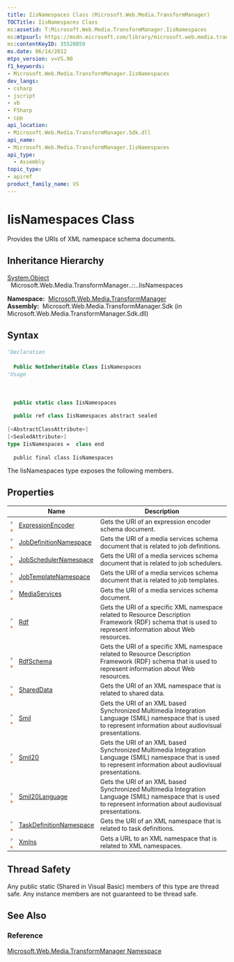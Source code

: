 ```yaml
---
title: IisNamespaces Class (Microsoft.Web.Media.TransformManager)
TOCTitle: IisNamespaces Class
ms:assetid: T:Microsoft.Web.Media.TransformManager.IisNamespaces
ms:mtpsurl: https://msdn.microsoft.com/library/microsoft.web.media.transformmanager.iisnamespaces(v=VS.90)
ms:contentKeyID: 35520859
ms.date: 06/14/2012
mtps_version: v=VS.90
f1_keywords:
- Microsoft.Web.Media.TransformManager.IisNamespaces
dev_langs:
- csharp
- jscript
- vb
- FSharp
- cpp
api_location:
- Microsoft.Web.Media.TransformManager.Sdk.dll
api_name:
- Microsoft.Web.Media.TransformManager.IisNamespaces
api_type:
  - Assembly
topic_type:
- apiref
product_family_name: VS
---
```


# IisNamespaces Class

Provides the URIs of XML namespace schema documents.

## Inheritance Hierarchy

[System.Object](https://msdn.microsoft.com/library/e5kfa45b)  
  Microsoft.Web.Media.TransformManager..::..IisNamespaces  

**Namespace:**  [Microsoft.Web.Media.TransformManager](microsoft-web-media-transformmanager-namespace.md)  
**Assembly:**  Microsoft.Web.Media.TransformManager.Sdk (in Microsoft.Web.Media.TransformManager.Sdk.dll)

## Syntax

```vb
'Declaration

  Public NotInheritable Class IisNamespaces
'Usage

  
```

```csharp
  public static class IisNamespaces
```

```cpp
  public ref class IisNamespaces abstract sealed
```

``` fsharp
[<AbstractClassAttribute>]
[<SealedAttribute>]
type IisNamespaces =  class end
```

```jscript
  public final class IisNamespaces
```

The IisNamespaces type exposes the following members.

## Properties

||Name|Description|
|--- |--- |--- |
|![Public property](images/Hh125762.pubproperty(en-us,VS.90).gif "Public property")![Static member](images/Hh125771.static(en-us,VS.90).gif "Static member")|[ExpressionEncoder](iisnamespaces-expressionencoder-property-microsoft-web-media-transformmanager.md)|Gets the URI of an expression encoder schema document.|
|![Public property](images/Hh125762.pubproperty(en-us,VS.90).gif "Public property")![Static member](images/Hh125771.static(en-us,VS.90).gif "Static member")|[JobDefinitionNamespace](iisnamespaces-jobdefinitionnamespace-property-microsoft-web-media-transformmanager.md)|Gets the URI of a media services schema document that is related to job definitions.|
|![Public property](images/Hh125762.pubproperty(en-us,VS.90).gif "Public property")![Static member](images/Hh125771.static(en-us,VS.90).gif "Static member")|[JobSchedulerNamespace](iisnamespaces-jobschedulernamespace-property-microsoft-web-media-transformmanager.md)|Gets the URI of a media services schema document that is related to job schedulers.|
|![Public property](images/Hh125762.pubproperty(en-us,VS.90).gif "Public property")![Static member](images/Hh125771.static(en-us,VS.90).gif "Static member")|[JobTemplateNamespace](iisnamespaces-jobtemplatenamespace-property-microsoft-web-media-transformmanager.md)|Gets the URI of a media services schema document that is related to job templates.|
|![Public property](images/Hh125762.pubproperty(en-us,VS.90).gif "Public property")![Static member](images/Hh125771.static(en-us,VS.90).gif "Static member")|[MediaServices](iisnamespaces-mediaservices-property-microsoft-web-media-transformmanager.md)|Gets the URI of a media services schema document.|
|![Public property](images/Hh125762.pubproperty(en-us,VS.90).gif "Public property")![Static member](images/Hh125771.static(en-us,VS.90).gif "Static member")|[Rdf](iisnamespaces-rdf-property-microsoft-web-media-transformmanager.md)|Gets the URI of a specific XML namespace related to Resource Description Framework (RDF) schema that is used to represent information about Web resources.|
|![Public property](images/Hh125762.pubproperty(en-us,VS.90).gif "Public property")![Static member](images/Hh125771.static(en-us,VS.90).gif "Static member")|[RdfSchema](iisnamespaces-rdfschema-property-microsoft-web-media-transformmanager.md)|Gets the URI of a specific XML namespace related to Resource Description Framework (RDF) schema that is used to represent information about Web resources.|
|![Public property](images/Hh125762.pubproperty(en-us,VS.90).gif "Public property")![Static member](images/Hh125771.static(en-us,VS.90).gif "Static member")|[SharedData](iisnamespaces-shareddata-property-microsoft-web-media-transformmanager.md)|Gets the URI of an XML namespace that is related to shared data.|
|![Public property](images/Hh125762.pubproperty(en-us,VS.90).gif "Public property")![Static member](images/Hh125771.static(en-us,VS.90).gif "Static member")|[Smil](iisnamespaces-smil-property-microsoft-web-media-transformmanager.md)|Gets the URI of an XML based Synchronized Multimedia Integration Language (SMIL) namespace that is used to represent information about audiovisual presentations.|
|![Public property](images/Hh125762.pubproperty(en-us,VS.90).gif "Public property")![Static member](images/Hh125771.static(en-us,VS.90).gif "Static member")|[Smil20](iisnamespaces-smil20-property-microsoft-web-media-transformmanager.md)|Gets the URI of an XML based Synchronized Multimedia Integration Language (SMIL) namespace that is used to represent information about audiovisual presentations.|
|![Public property](images/Hh125762.pubproperty(en-us,VS.90).gif "Public property")![Static member](images/Hh125771.static(en-us,VS.90).gif "Static member")|[Smil20Language](iisnamespaces-smil20language-property-microsoft-web-media-transformmanager.md)|Gets the URI of an XML based Synchronized Multimedia Integration Language (SMIL) namespace that is used to represent information about audiovisual presentations.|
|![Public property](images/Hh125762.pubproperty(en-us,VS.90).gif "Public property")![Static member](images/Hh125771.static(en-us,VS.90).gif "Static member")|[TaskDefinitionNamespace](iisnamespaces-taskdefinitionnamespace-property-microsoft-web-media-transformmanager.md)|Gets the URI of an XML namespace that is related to task definitions.|
|![Public property](images/Hh125762.pubproperty(en-us,VS.90).gif "Public property")![Static member](images/Hh125771.static(en-us,VS.90).gif "Static member")|[Xmlns](iisnamespaces-xmlns-property-microsoft-web-media-transformmanager.md)|Gets a URL to an XML namespace that is related to XML namespaces.|

## Thread Safety

Any public static (Shared in Visual Basic) members of this type are thread safe. Any instance members are not guaranteed to be thread safe.

## See Also

### Reference

[Microsoft.Web.Media.TransformManager Namespace](microsoft-web-media-transformmanager-namespace.md)


